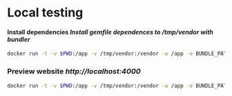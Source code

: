 # Local testing

#### Install dependencies *Install gemfile dependences to /tmp/vendor with bundler*

```bash
docker run -t -v $PWD:/app -v /tmp/vendor:/vendor -w /app -e BUNDLE_PATH=/vendor ruby bundle
```

### Preview website *http://localhost:4000* 
```bash
docker run -t -v $PWD:/app -v /tmp/vendor:/vendor -w /app -e BUNDLE_PATH=/vendor -p 4000:4000 ruby bundle exec jekyll serve --watch --drafts --force_polling -H 0.0.0.0
```